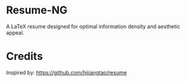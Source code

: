 # Resume-NG

A LaTeX resume designed for optimal information density and aesthetic appeal.

# Credits

Inspired by: https://github.com/hijiangtao/resume

